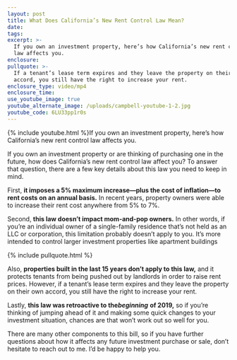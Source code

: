 ```yaml
---
layout: post
title: What Does California’s New Rent Control Law Mean?
date:
tags:
excerpt: >-
  If you own an investment property, here’s how California’s new rent control
  law affects you.
enclosure:
pullquote: >-
  If a tenant’s lease term expires and they leave the property on their own
  accord, you still have the right to increase your rent.
enclosure_type: video/mp4
enclosure_time:
use_youtube_image: true
youtube_alternate_image: /uploads/campbell-youtube-1-2.jpg
youtube_code: 6LU33pp1r0s
---
```


{% include youtube.html %}If you own an investment property, here’s how California’s new rent control law affects you.

If you own an investment property or are thinking of purchasing one in the future, how does California’s new rent control law affect you? To answer that question, there are a few key details about this law you need to keep in mind.&nbsp;

First, **it imposes a 5% maximum increase—plus the cost of inflation—to rent costs on an annual basis.** In recent years, property owners were able to increase their rent cost anywhere from 5% to 7%.

Second, **this law doesn’t impact mom-and-pop owners.** In other words, if you’re an individual owner of a single-family residence that’s not held as an LLC or corporation, this limitation probably doesn’t apply to you. It’s more intended to control larger investment properties like apartment buildings&nbsp;

{% include pullquote.html %}

Also, **properties built in the last 15 years don’t apply to this law,** and it protects tenants from being pushed out by landlords in order to raise rent prices. However, if a tenant’s lease term expires and they leave the property on their own accord, you still have the right to increase your rent.&nbsp;

Lastly, **this law was retroactive to the*****beginning*** **of 2019,** so if you’re thinking of jumping ahead of it and making some quick changes to your investment situation, chances are that won’t work out so well for you.&nbsp;

There are many other components to this bill, so if you have further questions about how it affects any future investment purchase or sale, don’t hesitate to reach out to me. I’d be happy to help you.&nbsp;